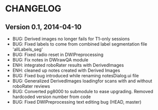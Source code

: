 CHANGELOG
=========

Version 0.1, 2014-04-10
-----------------------
- BUG: Derived images no longer fails for T1-only sessions
- BUG: Fixed labels to come from combined label segmentation file 'allLabels_seg'
- BUG: Fixed radio reset in DWIPreprocessing
- BUG: Fix notes in DWIrawQA module
- ENH: integrated roboRater results with DerivedImages
- ENH: cleaned up notes created with Derived Images
- BUG: Fixed bug introduced while renaming notesDialog.ui file
- BUG: Generalized DerivedImages loadingfor scans with and without roboRater reviews
- BUG: Converted pg8000 to submodule to ease upgrading.  Removed hardcoded version number from code
- BUG: Fixed DWIPreprocessing text editing bug (HEAD, master)
